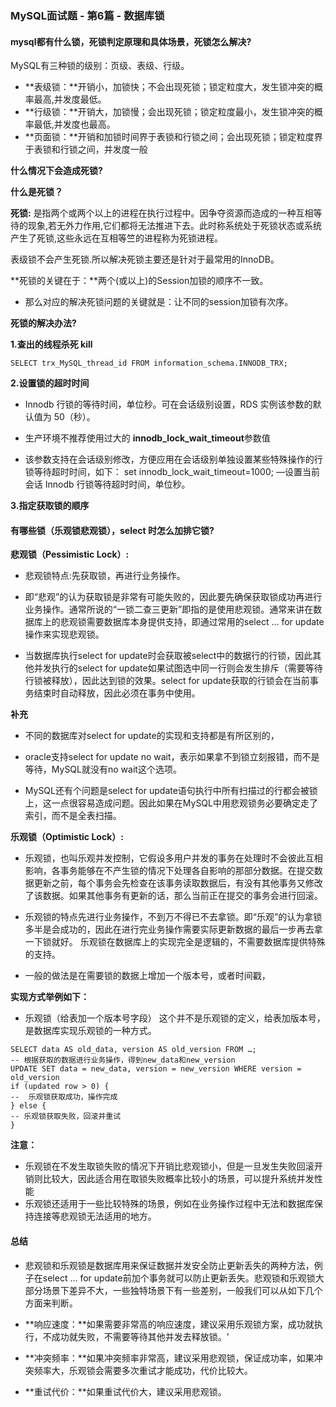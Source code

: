 ### MySQL面试题 - 第6篇 - 数据库锁

#### mysql都有什么锁，死锁判定原理和具体场景，死锁怎么解决?

MySQL有三种锁的级别：页级、表级、行级。

- **表级锁：**开销小，加锁快；不会出现死锁；锁定粒度大，发生锁冲突的概率最高,并发度最低。
- **行级锁：**开销大，加锁慢；会出现死锁；锁定粒度最小，发生锁冲突的概率最低,并发度也最高。
- **页面锁：**开销和加锁时间界于表锁和行锁之间；会出现死锁；锁定粒度界于表锁和行锁之间，并发度一般

**什么情况下会造成死锁?**

**什么是死锁？**

**死锁:** 是指两个或两个以上的进程在执行过程中。因争夺资源而造成的一种互相等待的现象,若无外力作用,它们都将无法推进下去。此时称系统处于死锁状态或系统产生了死锁,这些永远在互相等竺的进程称为死锁进程。

表级锁不会产生死锁.所以解决死锁主要还是针对于最常用的InnoDB。

**死锁的关键在于：**两个(或以上)的Session加锁的顺序不一致。

- 那么对应的解决死锁问题的关键就是：让不同的session加锁有次序。

**死锁的解决办法?**

**1.查出的线程杀死 kill**

```mysql
SELECT trx_MySQL_thread_id FROM information_schema.INNODB_TRX;
```

**2.设置锁的超时时间**

- Innodb 行锁的等待时间，单位秒。可在会话级别设置，RDS 实例该参数的默认值为 50（秒）。

- 生产环境不推荐使用过大的 **innodb_lock_wait_timeout**参数值

- 该参数支持在会话级别修改，方便应用在会话级别单独设置某些特殊操作的行锁等待超时时间，如下：
  set innodb_lock_wait_timeout=1000; —设置当前会话 Innodb 行锁等待超时时间，单位秒。

**3.指定获取锁的顺序**

#### 有哪些锁（乐观锁悲观锁），select 时怎么加排它锁?

**悲观锁（Pessimistic Lock）:**

- 悲观锁特点:先获取锁，再进行业务操作。

- 即“悲观”的认为获取锁是非常有可能失败的，因此要先确保获取锁成功再进行业务操作。通常所说的“一锁二查三更新”即指的是使用悲观锁。通常来讲在数据库上的悲观锁需要数据库本身提供支持，即通过常用的select … for update操作来实现悲观锁。

- 当数据库执行select for update时会获取被select中的数据行的行锁，因此其他并发执行的select for update如果试图选中同一行则会发生排斥（需要等待行锁被释放），因此达到锁的效果。select for update获取的行锁会在当前事务结束时自动释放，因此必须在事务中使用。

**补充**

- 不同的数据库对select for update的实现和支持都是有所区别的，

- oracle支持select for update no wait，表示如果拿不到锁立刻报错，而不是等待，MySQL就没有no wait这个选项。

- MySQL还有个问题是select for update语句执行中所有扫描过的行都会被锁上，这一点很容易造成问题。因此如果在MySQL中用悲观锁务必要确定走了索引，而不是全表扫描。

**乐观锁（Optimistic Lock）:**

- 乐观锁，也叫乐观并发控制，它假设多用户并发的事务在处理时不会彼此互相影响，各事务能够在不产生锁的情况下处理各自影响的那部分数据。在提交数据更新之前，每个事务会先检查在该事务读取数据后，有没有其他事务又修改了该数据。如果其他事务有更新的话，那么当前正在提交的事务会进行回滚。

- 乐观锁的特点先进行业务操作，不到万不得已不去拿锁。即“乐观”的认为拿锁多半是会成功的，因此在进行完业务操作需要实际更新数据的最后一步再去拿一下锁就好。
  乐观锁在数据库上的实现完全是逻辑的，不需要数据库提供特殊的支持。

- 一般的做法是在需要锁的数据上增加一个版本号，或者时间戳，

**实现方式举例如下：**

- 乐观锁（给表加一个版本号字段） 这个并不是乐观锁的定义，给表加版本号，是数据库实现乐观锁的一种方式。

```mysql
SELECT data AS old_data, version AS old_version FROM …;
-- 根据获取的数据进行业务操作，得到new_data和new_version
UPDATE SET data = new_data, version = new_version WHERE version = old_version
if (updated row > 0) {
--  乐观锁获取成功，操作完成
} else {
-- 乐观锁获取失败，回滚并重试
}
```

**注意：**

- 乐观锁在不发生取锁失败的情况下开销比悲观锁小，但是一旦发生失败回滚开销则比较大，因此适合用在取锁失败概率比较小的场景，可以提升系统并发性能
- 乐观锁还适用于一些比较特殊的场景，例如在业务操作过程中无法和数据库保持连接等悲观锁无法适用的地方。

#### 总结

- 悲观锁和乐观锁是数据库用来保证数据并发安全防止更新丢失的两种方法，例子在select … for update前加个事务就可以防止更新丢失。悲观锁和乐观锁大部分场景下差异不大，一些独特场景下有一些差别，一般我们可以从如下几个方面来判断。

- **响应速度：**如果需要非常高的响应速度，建议采用乐观锁方案，成功就执行，不成功就失败，不需要等待其他并发去释放锁。'

- **冲突频率：**如果冲突频率非常高，建议采用悲观锁，保证成功率，如果冲突频率大，乐观锁会需要多次重试才能成功，代价比较大。

- **重试代价：**如果重试代价大，建议采用悲观锁。

